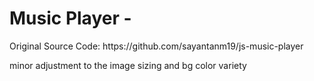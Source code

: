 <h1>Music Player - </h1>
<p>Original Source Code: https://github.com/sayantanm19/js-music-player</p>
<p>minor adjustment to the image sizing and bg color variety</p>

